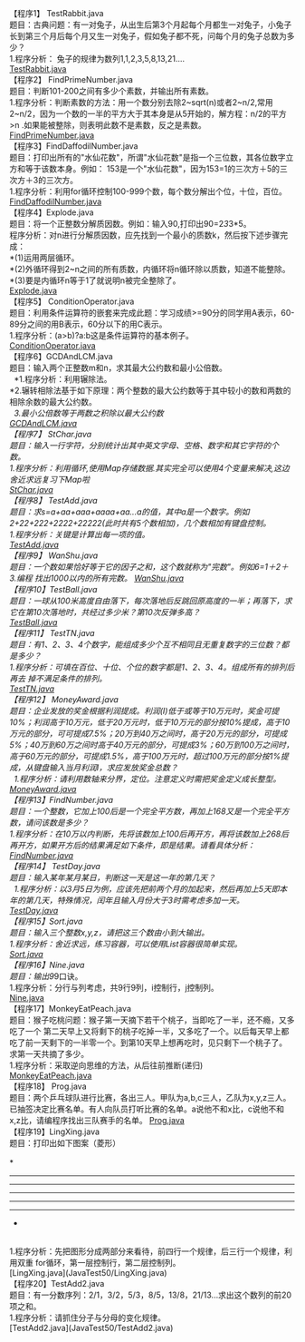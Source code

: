 【程序1】 TestRabbit.java<br> 
题目：古典问题：有一对兔子，从出生后第3个月起每个月都生一对兔子，小兔子长到第三个月后每个月又生一对兔子，假如兔子都不死，问每个月的兔子总数为多少？<br>
1.程序分析： 兔子的规律为数列1,1,2,3,5,8,13,21....<br>
[TestRabbit.java](JavaTest50/TestRabbit.java)<br>
【程序2】 FindPrimeNumber.java <br>
题目：判断101-200之间有多少个素数，并输出所有素数。 <br>
1.程序分析：判断素数的方法：用一个数分别去除2~sqrt(n)或者2~n/2,常用2~n/2，因为一个数的一半的平方大于其本身是从5开始的，解方程：n/2的平方>n .如果能被整除，则表明此数不是素数，反之是素数。<br>
[FindPrimeNumber.java](JavaTest50/FindPrimeNumber.java)<br>
【程序3】FindDaffodilNumber.java <br>
题目：打印出所有的"水仙花数"，所谓"水仙花数"是指一个三位数，其各位数字立方和等于该数本身。例如： 
153是一个"水仙花数"，因为153=1的三次方＋5的三次方＋3的三次方。 <br>
1.程序分析：利用for循环控制100-999个数，每个数分解出个位，十位，百位。<br>
[FindDaffodilNumber.java](JavaTest50/FindDaffodilNumber.java)<br>
【程序4】Explode.java <br>
题目：将一个正整数分解质因数。例如：输入90,打印出90=2*3*3*5。 <br>
程序分析：对n进行分解质因数，应先找到一个最小的质数k，然后按下述步骤完成： <br>
*(1)运用两层循环。 <br>
*(2)外循环得到2~n之间的所有质数，内循环将n循环除以质数，知道不能整除。 <br>
*(3)要是内循环n等于1了就说明n被完全整除了。<br>
[Explode.java](JavaTest50/Explode.java)<br>
【程序5】 ConditionOperator.java <br>
题目：利用条件运算符的嵌套来完成此题：学习成绩>=90分的同学用A表示，60-89分之间的用B表示，60分以下的用C表示。<br>
1.程序分析：(a>b)?a:b这是条件运算符的基本例子。<br>
[ConditionOperator.java](JavaTest50/ConditionOperator.java)<br>
【程序6】GCDAndLCM.java <br>
题目：输入两个正整数m和n，求其最大公约数和最小公倍数。<br> 
*1.程序分析：利用辗除法。 <br>
*2.辗转相除法基于如下原理：两个整数的最大公约数等于其中较小的数和两数的相除余数的最大公约数。<br> 
*3.最小公倍数等于两数之积除以最大公约数<br>
[GCDAndLCM.java](JavaTest50/GCDAndLCM.java)<br>
【程序7】 StChar.java <br>
题目：输入一行字符，分别统计出其中英文字母、空格、数字和其它字符的个数。 <br>
1.程序分析：利用循环,使用Map存储数据.其实完全可以使用4个变量来解决,这边舍近求远复习下Map啦<br>
[StChar.java](JavaTest50/StChar.java)<br>
【程序8】 TestAdd.java <br>
题目：求s=a+aa+aaa+aaaa+aa...a的值，其中a是一个数字。例如2+22+222+2222+22222(此时共有5个数相加)，几个数相加有键盘控制。 <br>
1.程序分析：关键是计算出每一项的值。<br>
[TestAdd.java](JavaTest50/TestAdd.java)<br>
【程序9】 WanShu.java <br>
题目：一个数如果恰好等于它的因子之和，这个数就称为"完数"。例如6=1＋2＋3.编程 找出1000以内的所有完数。
[WanShu.java](JavaTest50/WanShu.java)<br>
【程序10】TestBall.java <br>
题目：一球从100米高度自由落下，每次落地后反跳回原高度的一半；再落下，求它在第10次落地时，共经过多少米？第10次反弹多高？<br>
[TestBall.java](JavaTest50/TestBall.java)<br>
【程序11】 TestTN.java <br>
题目：有1、2、3、4个数字，能组成多少个互不相同且无重复数字的三位数？都是多少？ <br>
1.程序分析：可填在百位、十位、个位的数字都是1、2、3、4。组成所有的排列后再去 掉不满足条件的排列。<br>
[TestTN.java](JavaTest50/TestTN.java)<br>
【程序12】 MoneyAward.java <br>
题目：企业发放的奖金根据利润提成。利润(I)低于或等于10万元时，奖金可提10%；利润高于10万元，低于20万元时，低于10万元的部分按10%提成，高于10万元的部分，可可提成7.5%；20万到40万之间时，高于20万元的部分，可提成5%；40万到60万之间时高于40万元的部分，可提成3%；60万到100万之间时，高于60万元的部分，可提成1.5%，高于100万元时，超过100万元的部分按1%提成，从键盘输入当月利润I，求应发放奖金总数？<br> 
1.程序分析：请利用数轴来分界，定位。注意定义时需把奖金定义成长整型。<br>
[MoneyAward.java](JavaTest50/MoneyAward.java)<br>
【程序13】FindNumber.java <br>
题目：一个整数，它加上100后是一个完全平方数，再加上168又是一个完全平方数，请问该数是多少？ <br>
1.程序分析：在10万以内判断，先将该数加上100后再开方，再将该数加上268后再开方，如果开方后的结果满足如下条件，即是结果。请看具体分析：<br>
[FindNumber.java](JavaTest50/FindNumber.java)<br>
【程序14】 TestDay.java <br>
题目：输入某年某月某日，判断这一天是这一年的第几天？<br> 
1.程序分析：以3月5日为例，应该先把前两个月的加起来，然后再加上5天即本年的第几天，特殊情况，闰年且输入月份大于3时需考虑多加一天。<br>
[TestDay.java](JavaTest50/TestDay.java)<br>
【程序15】Sort.java <br>
题目：输入三个整数x,y,z，请把这三个数由小到大输出。 <br>
1.程序分析：舍近求远，练习容器，可以使用List容器很简单实现。<br>
[Sort.java](JavaTest50/Sort.java)<br>
【程序16】Nine.java <br>
题目：输出9*9口诀。 <br>
1.程序分析：分行与列考虑，共9行9列，i控制行，j控制列。<br>
[Nine.java](JavaTest50/Nine.java)<br>
【程序17】MonkeyEatPeach.java <br>
题目：猴子吃桃问题：猴子第一天摘下若干个桃子，当即吃了一半，还不瘾，又多吃了一个 第二天早上又将剩下的桃子吃掉一半，又多吃了一个。以后每天早上都吃了前一天剩下的一半零一个。到第10天早上想再吃时，见只剩下一个桃子了。求第一天共摘了多少。 <br>
1.程序分析：采取逆向思维的方法，从后往前推断(递归)<br>
[MonkeyEatPeach.java](JavaTest50/MonkeyEatPeach.java)<br>
【程序18】 Prog.java <br>
题目：两个乒乓球队进行比赛，各出三人。甲队为a,b,c三人，乙队为x,y,z三人。已抽签决定比赛名单。有人向队员打听比赛的名单。a说他不和x比，c说他不和x,z比，请编程序找出三队赛手的名单。
[Prog.java](JavaTest50/Prog.java)<br>
【程序19】LingXing.java <br>
题目：打印出如下图案（菱形）<br> 
<br>
   *
  ***
 *****
*******
 *****
  ***
   *
 <br>
1.程序分析：先把图形分成两部分来看待，前四行一个规律，后三行一个规律，利用双重 for循环，第一层控制行，第二层控制列。<br>
[LingXing.java](JavaTest50/LingXing.java)<br>
【程序20】TestAdd2.java<br>
题目：有一分数序列：2/1，3/2，5/3，8/5，13/8，21/13...求出这个数列的前20项之和。<br>
1.程序分析：请抓住分子与分母的变化规律。<br>
[TestAdd2.java](JavaTest50/TestAdd2.java)<br>




